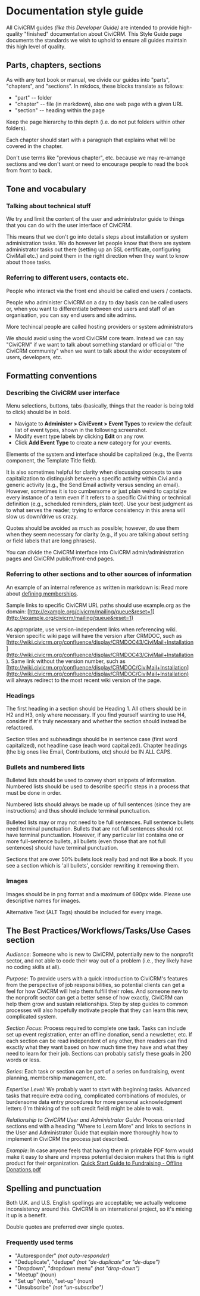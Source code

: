 # Documentation style guide

All CiviCRM guides *(like this Developer Guide)* are intended to provide
high-quality "finished" documentation about CiviCRM. This Style Guide page
documents the standards we wish to uphold to ensure all guides maintain this
high level of quality.

## Parts, chapters, sections

As with any text book or manual, we divide our guides into "parts", "chapters",
and "sections". In mkdocs, these blocks translate as follows:

-   "part" -- folder
-   "chapter" -- file (in markdown), also one web page with a given URL
-   "section" -- heading within the page

Keep the page hierarchy to this depth (i.e. do not put folders within other
folders).

Each chapter should start with a paragraph that explains what will be
covered in the chapter.

Don't use terms like "previous chapter", etc. because we may re-arrange
sections and we don't want or need to encourage people to read the book
from front to back.

## Tone and vocabulary

### Talking about technical stuff

We try and limit the content of the user and administrator guide to
things that you can do with the user interface of CiviCRM.

This means that we don't go into details steps about installation or
system administration tasks.  We do however let people know that there
are system administrator tasks out there (setting up an SSL certificate,
configuring CiviMail etc.) and point them in the right direction when
they want to know about those tasks.

### Referring to different users, contacts etc.

People who interact via the front end should be called end users /
contacts.

People who administer CiviCRM on a day to day basis can be called users
or, when you want to differentiate between end users and staff of an
organisation, you can say end users and site admins.

More techincal people are called hosting providers or system
administrators

We should avoid using the word CiviCRM core team.  Instead we can say
"CiviCRM" if we want to talk about something standard or official or
"the CiviCRM community" when we want to talk about the wider ecosystem
of users, developers, etc.

## Formatting conventions

### Describing the CiviCRM user interface

Menu selections, buttons, tabs (basically, things that the reader is
being told to click) should be in bold.

-   Navigate to **Administer > CiviEvent > Event Types** to review the
    default list of event types, shown in the following screenshot.
-   Modify event type labels by clicking **Edit** on any row.
-   Click **Add Event Type** to create a new category for your events.

Elements of the system and interface should be capitalized (e.g., the
Events component, the Template Title field).

It is also sometimes helpful for clarity when discussing concepts to use
capitalization to distinguish between a specific activity within Civi
and a generic activity (e.g., the Send Email activity versus sending an
email). However, sometimes it is too cumbersome or just plain weird to
capitalize every instance of a term even if it refers to a specific Civi
thing or technical definition (e.g., scheduled reminders, plain text).
Use your best judgment as to what serves the reader; trying to enforce
consistency in this arena will slow us down/drive us crazy.

Quotes should be avoided as much as possible; however, do use them when
they seem necessary for clarity (e.g., if you are talking about setting
or field labels that are long phrases).

You can divide the CiviCRM interface into CiviCRM admin/administration
pages and CiviCRM public/front-end pages.

### Referring to other sections and to other sources of information

An example of an internal reference as written in markdown is: Read more
about [defining memberships](../membership/defining-memberships).

Sample links to specific CiviCRM URL paths should use example.org as the
domain: [http://example.org/civicrm/mailing/queue&reset=1](http://example.org/civicrm/mailing/queue&reset=1)

As appropriate, use version-independent links when referencing wiki.
Version specific wiki page will have the version after CRMDOC, such
as [http://wiki.civicrm.org/confluence/display/CRMDOC43/CiviMail+Installation](http://wiki.civicrm.org/confluence/display/CRMDOC43/CiviMail+Installation).
Same link without the version number, such as
[http://wiki.civicrm.org/confluence/display/CRMDOC/CiviMail+Installation](http://wiki.civicrm.org/confluence/display/CRMDOC/CiviMail+Installation) will
always redirect to the most recent wiki version of the page.

### Headings

The first heading in a section should be Heading 1. All others should be
in H2 and H3, only where necessary.  If you find yourself wanting to use
H4, consider if it's truly necessary and whether the section should
instead be refactored.

Section titles and subheadings should be in sentence case (first word
capitalized), not headline case (each word capitalized). Chapter
headings (the big ones like Email, Contributions, etc) should be IN ALL
CAPS.

### Bullets and numbered lists

Bulleted lists should be used to convey short snippets of information.
Numbered lists should be used to describe specific steps in a process
that must be done in order.

Numbered lists should always be made up of full sentences (since they
are instructions) and thus should include terminal punctuation.

Bulleted lists may or may not need to be full sentences. Full sentence
bullets need terminal punctuation. Bullets that are not full sentences
should not have terminal punctuation. However, if any particular list
contains one or more full-sentence bullets, all bullets (even those that
are not full sentences) should have terminal punctuation.

Sections that are over 50% bullets look really bad and not like a book.
If you see a section which is 'all bullets', consider rewriting it
removing them.

### Images

Images should be in png format and a maximum of 690px wide. Please use
descriptive names for images.

Alternative Text  (ALT Tags) should be included for every image.

## The Best Practices/Workflows/Tasks/Use Cases section

*Audience*: Someone who is new to CiviCRM, potentially new to the
nonprofit sector, and not able to code their way out of a problem (i.e.,
they likely have no coding skills at all).

*Purpose*: To provide users with a quick introduction to CiviCRM's
features from the perspective of job responsibilities, so potential
clients can get a feel for how CiviCRM will help them fulfill their
roles. And someone new to the nonprofit sector can get a better sense of
how exactly, CiviCRM can help them grow and sustain relationships. Step
by step guides to common processes will also hopefully motivate people
that they can learn this new, complicated system.

*Section Focus*: Process required to complete one task. Tasks can
include set up event registration, enter an offline donation, send a
newsletter, etc. If each section can be read independent of any other,
then readers can find exactly what they want based on how much time they
have and what they need to learn for their job. Sections can probably
satisfy these goals in 200 words or less.

*Series*: Each task or section can be part of a series on fundraising,
event planning, membership management, etc.

*Expertise Level*: We probably want to start with beginning tasks.
Advanced tasks that require extra coding, complicated combinations of
modules, or burdensome data entry procedures for more personal
acknowledgment letters (I'm thinking of the soft credit field) might be
able to wait.

*Relationship to CiviCRM User and Administrator Guide*: Process oriented
sections end with a heading "Where to Learn More" and links to sections
in the User and Administrator Guide that explain more thoroughly how to
implement in CiviCRM the process just described.

*Example*: In case anyone feels that having them in printable PDF form
would make it easy to share and impress potential decision makers that
this is right product for their organization. [Quick Start Guide to
Fundraising - Offline
Donations.pdf](/confluence/download/attachments/65307021/Quick%20Start%20Guide%20to%20Fundraising%20-%20Offline%20Donations.pdf?version=1&modificationDate=1333845371000&api=v2)

## Spelling and punctuation

Both U.K. and U.S. English spellings are acceptable; we actually welcome
inconsistency around this. CiviCRM is an international project, so it's
mixing it up is a benefit.

Double quotes are preferred over single quotes.

### Frequently used terms

-   "Autoresponder" *(not auto-responder)*
-   "Deduplicate", "dedupe" *(not "de-duplicate" or "de-dupe")*
-   "Dropdown", "dropdown menu" *(not "drop-down")*
-   "Meetup" (noun)
-   "Set up" (verb), "set-up" (noun)
-   "Unsubscribe" *(not "un-subscribe")*

